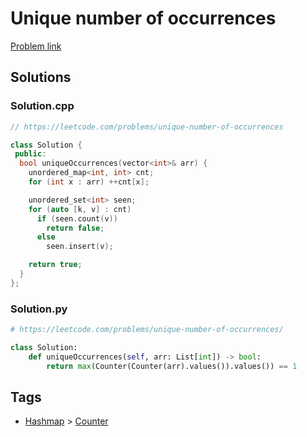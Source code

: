 # Unique number of occurrences

[Problem link](https://leetcode.com/problems/unique-number-of-occurrences)

## Solutions


### Solution.cpp
```cpp
// https://leetcode.com/problems/unique-number-of-occurrences

class Solution {
 public:
  bool uniqueOccurrences(vector<int>& arr) {
    unordered_map<int, int> cnt;
    for (int x : arr) ++cnt[x];

    unordered_set<int> seen;
    for (auto [k, v] : cnt)
      if (seen.count(v))
        return false;
      else
        seen.insert(v);

    return true;
  }
};
```
### Solution.py
```py
# https://leetcode.com/problems/unique-number-of-occurrences/

class Solution:
    def uniqueOccurrences(self, arr: List[int]) -> bool:
        return max(Counter(Counter(arr).values()).values()) == 1
```
## Tags

* [Hashmap](/README.md#Hashmap) > [Counter](/README.md#Hashmap-Counter)
